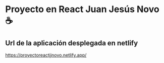 # Proyecto en React Juan Jesús Novo ☕
## Url de la aplicación desplegada en netlify  
https://proyectoreactjjnovo.netlify.app/
